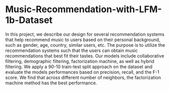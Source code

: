 # Music-Recommendation-with-LFM-1b-Dataset

In this project, we describe our design for several recommendation systems that help recommend music to users based on their personal background, such as gender, age, country, similar users, etc. The purpose is to utilize the recommendation systems such that the users can obtain music recommendations that best fit their tastes. Our models include collaborative filtering, demographic filtering, factorization machine, as well as hybrid filtering. We apply a 90-10 train-test split approach on the dataset and evaluate the models performances based on precision, recall, and the F-1 score. We find that across different number of neighbors, the factorization machine method has the best performance.
